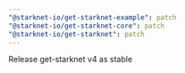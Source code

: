 ```yaml
---
"@starknet-io/get-starknet-example": patch
"@starknet-io/get-starknet-core": patch
"@starknet-io/get-starknet": patch
---
```


Release get-starknet v4 as stable
